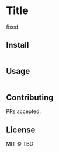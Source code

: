 # Title

fixed

## Install

```

```

## Usage

```

```

## Contributing

PRs accepted.

## License

MIT © TBD
